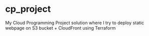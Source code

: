 # cp_project
My Cloud Programming Project solution where I try to deploy static webpage on S3 bucket + CloudFront using Terraform
